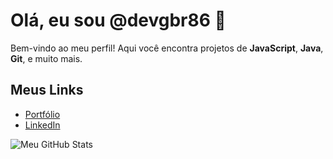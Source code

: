 # Olá, eu sou @devgbr86 👋

Bem-vindo ao meu perfil! Aqui você encontra projetos de **JavaScript**, **Java**, **Git**, e muito mais.

## Meus Links
- [Portfólio](https://devgbr86.github.io)
- [LinkedIn](https://www.linkedin.com/in/devgbr)

![Meu GitHub Stats](https://github-readme-stats.vercel.app/api?username=devgbr86&show_icons=true&theme=dark)
